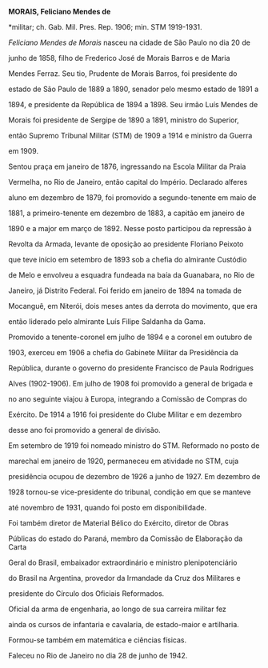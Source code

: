 **MORAIS, Feliciano Mendes de**



\*militar; ch. Gab. Mil. Pres. Rep. 1906; min. STM 1919-1931.



*Feliciano Mendes de Morais* nasceu na cidade de São Paulo no dia 20 de

junho de 1858, filho de Frederico José de Morais Barros e de Maria

Mendes Ferraz. Seu tio, Prudente de Morais Barros, foi presidente do

estado de São Paulo de 1889 a 1890, senador pelo mesmo estado de 1891 a

1894, e presidente da República de 1894 a 1898. Seu irmão Luís Mendes de

Morais foi presidente de Sergipe de 1890 a 1891, ministro do Superior,

então Supremo Tribunal Militar (STM) de 1909 a 1914 e ministro da Guerra

em 1909.



Sentou praça em janeiro de 1876, ingressando na Escola Militar da Praia

Vermelha, no Rio de Janeiro, então capital do Império. Declarado alferes

aluno em dezembro de 1879, foi promovido a segundo-tenente em maio de

1881, a primeiro-tenente em dezembro de 1883, a capitão em janeiro de

1890 e a major em março de 1892. Nesse posto participou da repressão à

Revolta da Armada, levante de oposição ao presidente Floriano Peixoto

que teve início em setembro de 1893 sob a chefia do almirante Custódio

de Melo e envolveu a esquadra fundeada na baía da Guanabara, no Rio de

Janeiro, já Distrito Federal. Foi ferido em janeiro de 1894 na tomada de

Mocanguê, em Niterói, dois meses antes da derrota do movimento, que era

então liderado pelo almirante Luís Filipe Saldanha da Gama.



Promovido a tenente-coronel em julho de 1894 e a coronel em outubro de

1903, exerceu em 1906 a chefia do Gabinete Militar da Presidência da

República, durante o governo do presidente Francisco de Paula Rodrigues

Alves (1902-1906). Em julho de 1908 foi promovido a general de brigada e

no ano seguinte viajou à Europa, integrando a Comissão de Compras do

Exército. De 1914 a 1916 foi presidente do Clube Militar e em dezembro

desse ano foi promovido a general de divisão.



Em setembro de 1919 foi nomeado ministro do STM. Reformado no posto de

marechal em janeiro de 1920, permaneceu em atividade no STM, cuja

presidência ocupou de dezembro de 1926 a junho de 1927. Em dezembro de

1928 tornou-se vice-presidente do tribunal, condição em que se manteve

até novembro de 1931, quando foi posto em disponibilidade.



Foi também diretor de Material Bélico do Exército, diretor de Obras

Públicas do estado do Paraná, membro da Comissão de Elaboração da Carta

Geral do Brasil, embaixador extraordinário e ministro plenipotenciário

do Brasil na Argentina, provedor da Irmandade da Cruz dos Militares e

presidente do Círculo dos Oficiais Reformados.



Oficial da arma de engenharia, ao longo de sua carreira militar fez

ainda os cursos de infantaria e cavalaria, de estado-maior e artilharia.

Formou-se também em matemática e ciências físicas.



Faleceu no Rio de Janeiro no dia 28 de junho de 1942.



